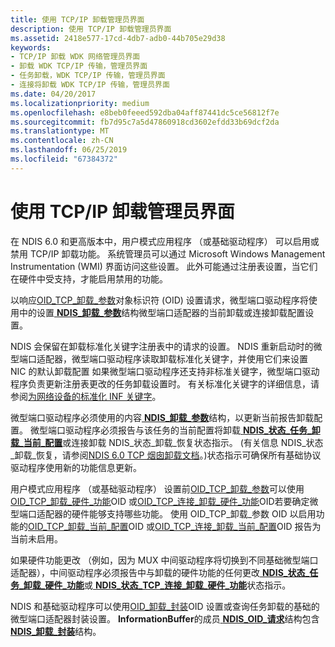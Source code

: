 ```yaml
---
title: 使用 TCP/IP 卸载管理员界面
description: 使用 TCP/IP 卸载管理员界面
ms.assetid: 2418e577-17cd-4db7-adb0-44b705e29d38
keywords:
- TCP/IP 卸载 WDK 网络管理员界面
- 卸载 WDK TCP/IP 传输，管理员界面
- 任务卸载，WDK TCP/IP 传输，管理员界面
- 连接将卸载 WDK TCP/IP 传输，管理员界面
ms.date: 04/20/2017
ms.localizationpriority: medium
ms.openlocfilehash: e8beb0feeed592dba04aff87441dc5ce56812f7e
ms.sourcegitcommit: fb7d95c7a5d47860918cd3602efdd33b69dcf2da
ms.translationtype: MT
ms.contentlocale: zh-CN
ms.lasthandoff: 06/25/2019
ms.locfileid: "67384372"
---
```

# <a name="using-the-tcpip-offload-administrator-interface"></a>使用 TCP/IP 卸载管理员界面





在 NDIS 6.0 和更高版本中，用户模式应用程序 （或基础驱动程序） 可以启用或禁用 TCP/IP 卸载功能。 系统管理员可以通过 Microsoft Windows Management Instrumentation (WMI) 界面访问这些设置。 此外可能通过注册表设置，当它们在硬件中受支持，才能启用禁用的功能。

以响应[OID\_TCP\_卸载\_参数](https://docs.microsoft.com/windows-hardware/drivers/network/oid-tcp-offload-parameters)对象标识符 (OID) 设置请求，微型端口驱动程序将使用中的设置[ **NDIS\_卸载\_参数**](https://docs.microsoft.com/windows-hardware/drivers/ddi/content/ntddndis/ns-ntddndis-_ndis_offload_parameters)结构微型端口适配器的当前卸载或连接卸载配置设置。

NDIS 会保留在卸载标准化关键字注册表中的请求的设置。 NDIS 重新启动时的微型端口适配器，微型端口驱动程序读取卸载标准化关键字，并使用它们来设置 NIC 的默认卸载配置 如果微型端口驱动程序还支持非标准关键字，微型端口驱动程序负责更新注册表更改的任务卸载设置时。 有关标准化关键字的详细信息，请参阅[为网络设备的标准化 INF 关键字](standardized-inf-keywords-for-network-devices.md)。

微型端口驱动程序必须使用的内容[ **NDIS\_卸载\_参数**](https://docs.microsoft.com/windows-hardware/drivers/ddi/content/ntddndis/ns-ntddndis-_ndis_offload_parameters)结构，以更新当前报告卸载配置。 微型端口驱动程序必须报告与该任务的当前配置将卸载[ **NDIS\_状态\_任务\_卸载\_当前\_配置**](https://docs.microsoft.com/windows-hardware/drivers/network/ndis-status-task-offload-current-config)或连接卸载 NDIS\_状态\_卸载\_恢复状态指示。 (有关信息 NDIS\_状态\_卸载\_恢复，请参阅[NDIS 6.0 TCP 烟囱卸载文档](full-tcp-offload.md)。)状态指示可确保所有基础协议驱动程序使用新的功能信息更新。

用户模式应用程序 （或基础驱动程序） 设置前[OID\_TCP\_卸载\_参数](https://docs.microsoft.com/windows-hardware/drivers/network/oid-tcp-offload-parameters)可以使用[OID\_TCP\_卸载\_硬件\_功能](https://docs.microsoft.com/windows-hardware/drivers/network/oid-tcp-offload-hardware-capabilities)OID 或[OID\_TCP\_连接\_卸载\_硬件\_功能](https://docs.microsoft.com/windows-hardware/drivers/network/oid-tcp-connection-offload-hardware-capabilities)OID若要确定微型端口适配器的硬件能够支持哪些功能。 使用 OID\_TCP\_卸载\_参数 OID 以启用功能的[OID\_TCP\_卸载\_当前\_配置](https://docs.microsoft.com/windows-hardware/drivers/network/oid-tcp-offload-current-config)OID 或[OID\_TCP\_连接\_卸载\_当前\_配置](https://docs.microsoft.com/windows-hardware/drivers/network/oid-tcp-connection-offload-current-config)OID 报告为当前未启用。

如果硬件功能更改 （例如，因为 MUX 中间驱动程序将切换到不同基础微型端口适配器），中间驱动程序必须报告中与卸载的硬件功能的任何更改[ **NDIS\_状态\_任务\_卸载\_硬件\_功能**](https://docs.microsoft.com/windows-hardware/drivers/network/ndis-status-task-offload-hardware-capabilities)或[ **NDIS\_状态\_TCP\_连接\_卸载\_硬件\_功能**](https://docs.microsoft.com/windows-hardware/drivers/network/ndis-status-tcp-connection-offload-hardware-capabilities)状态指示。

NDIS 和基础驱动程序可以使用[OID\_卸载\_封装](https://docs.microsoft.com/windows-hardware/drivers/network/oid-offload-encapsulation)OID 设置或查询任务卸载的基础的微型端口适配器封装设置。 **InformationBuffer**的成员[ **NDIS\_OID\_请求**](https://docs.microsoft.com/windows-hardware/drivers/ddi/content/ndis/ns-ndis-_ndis_oid_request)结构包含[ **NDIS\_卸载\_封装**](https://docs.microsoft.com/windows-hardware/drivers/ddi/content/ndis/ns-ndis-_ndis_offload_encapsulation)结构。

 

 





